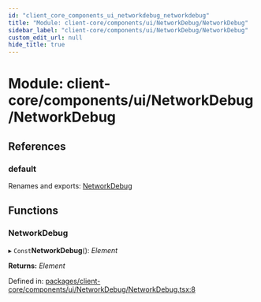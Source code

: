 ```yaml
---
id: "client_core_components_ui_networkdebug_networkdebug"
title: "Module: client-core/components/ui/NetworkDebug/NetworkDebug"
sidebar_label: "client-core/components/ui/NetworkDebug/NetworkDebug"
custom_edit_url: null
hide_title: true
---
```


# Module: client-core/components/ui/NetworkDebug/NetworkDebug

## References

### default

Renames and exports: [NetworkDebug](client_core_components_ui_networkdebug_networkdebug.md#networkdebug)

## Functions

### NetworkDebug

▸ `Const`**NetworkDebug**(): *Element*

**Returns:** *Element*

Defined in: [packages/client-core/components/ui/NetworkDebug/NetworkDebug.tsx:8](https://github.com/xr3ngine/xr3ngine/blob/9d253dc38/packages/client-core/components/ui/NetworkDebug/NetworkDebug.tsx#L8)
